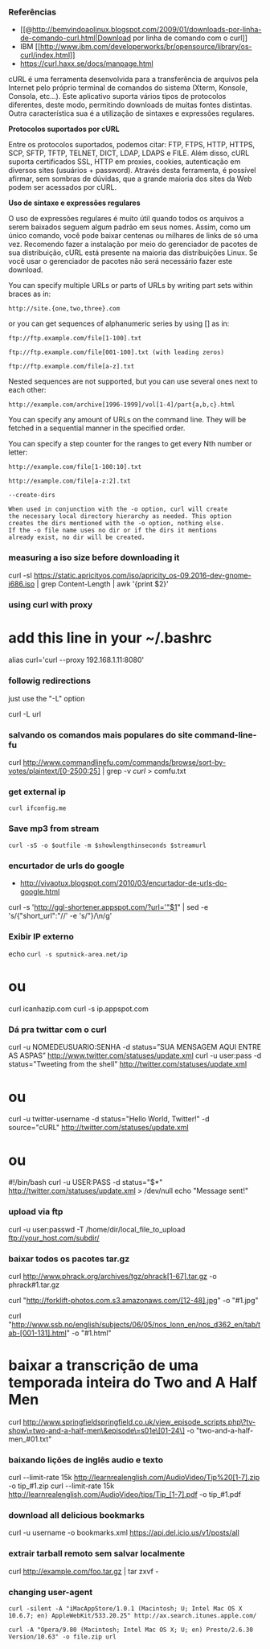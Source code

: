 ### Referências
* [[@http://bemvindoaolinux.blogspot.com/2009/01/downloads-por-linha-de-comando-curl.html|Download por linha de comando com o curl]]
* IBM [[http://www.ibm.com/developerworks/br/opensource/library/os-curl/index.html]]
* https://curl.haxx.se/docs/manpage.html

cURL é uma ferramenta desenvolvida para a transferência de arquivos pela
Internet pelo próprio terminal de comandos do sistema (Xterm, Konsole, Consola,
etc...). Este aplicativo suporta vários tipos de protocolos diferentes, deste
modo, permitindo downloads de muitas fontes distintas. Outra característica sua
é a utilização de sintaxes e expressões regulares.

**Protocolos suportados por cURL**

Entre os protocolos suportados, podemos citar: FTP, FTPS, HTTP, HTTPS, SCP,
SFTP, TFTP, TELNET, DICT, LDAP, LDAPS e FILE. Além disso, cURL suporta
certificados SSL, HTTP em proxies, cookies, autenticação em diversos sites
(usuários + password). Através desta ferramenta, é possível afirmar, sem
sombras de dúvidas, que a grande maioria dos sites da Web podem ser acessados
por cURL.

**Uso de sintaxe e expressões regulares**

O uso de expressões regulares é muito útil quando todos os arquivos a serem
baixados seguem algum padrão em seus nomes. Assim, como um único comando, você
pode baixar centenas ou milhares de links de só uma vez.  Recomendo fazer a
instalação por meio do gerenciador de pacotes de sua distribuição, cURL está
presente na maioria das distribuições Linux. Se você usar o gerenciador de
pacotes não será necessário fazer este download.

You can specify multiple URLs or parts of URLs by writing part
sets within braces as in:

    http://site.{one,two,three}.com

or you can get sequences of alphanumeric series by using [] as in:

    ftp://ftp.example.com/file[1-100].txt

    ftp://ftp.example.com/file[001-100].txt (with leading zeros)

    ftp://ftp.example.com/file[a-z].txt

Nested sequences are not supported, but you can use several ones next to each other:

    http://example.com/archive[1996-1999]/vol[1-4]/part{a,b,c}.html

You can specify any amount of URLs on the command line. They will
be fetched in a sequential manner in the specified order.

You can specify a step counter for the ranges to get every Nth number or letter:

    http://example.com/file[1-100:10].txt

    http://example.com/file[a-z:2].txt

    --create-dirs

    When used in conjunction with the -o option, curl will create
    the necessary local directory hierarchy as needed. This option
    creates the dirs mentioned with the -o option, nothing else.
    If the -o file name uses no dir or if the dirs it mentions
    already exist, no dir will be created.

### measuring a iso size before downloading it

curl -sI https://static.apricityos.com/iso/apricity_os-09.2016-dev-gnome-i686.iso | grep Content-Length | awk '{print $2}'

### using curl with proxy

# add this line in your ~/.bashrc
alias curl='curl --proxy 192.168.1.11:8080'

### followig redirections

   just use the "-L" option

   curl -L url

### salvando os comandos mais populares do site command-line-fu

curl http://www.commandlinefu.com/commands/browse/sort-by-votes/plaintext/[0-2500:25] | grep -v _curl_ > comfu.txt

### get external ip

    curl ifconfig.me

### Save mp3 from stream

    curl -sS -o $outfile -m $showlengthinseconds $streamurl

### encurtador de urls do google
* http://vivaotux.blogspot.com/2010/03/encurtador-de-urls-do-google.html

curl -s 'http://ggl-shortener.appspot.com/?url='"$1" | sed -e 's/{"short_url":"//' -e 's/"}/\n/g'

### Exibir IP externo

echo `curl -s sputnick-area.net/ip`

# ou
curl icanhazip.com
curl -s ip.appspot.com

### Dá pra twittar com o curl

curl -u NOMEDEUSUARIO:SENHA -d status=”SUA MENSAGEM AQUI ENTRE AS ASPAS” http://www.twitter.com/statuses/update.xml
curl -u user:pass -d status="Tweeting from the shell" http://twitter.com/statuses/update.xml

# ou
curl -u twitter-username -d status="Hello World, Twitter!" -d source="cURL" http://twitter.com/statuses/update.xml

# ou
#!/bin/bash
curl -u USER:PASS -d status="$*" http://twitter.com/statuses/update.xml > /dev/null
echo "Message sent!"

### upload via ftp

curl -u user:passwd -T /home/dir/local_file_to_upload ftp://your_host.com/subdir/

### baixar todos os pacotes tar.gz

curl http://www.phrack.org/archives/tgz/phrack[1-67].tar.gz -o phrack#1.tar.gz

curl "http://forklift-photos.com.s3.amazonaws.com/[12-48].jpg" -o "#1.jpg"

curl "http://www.ssb.no/english/subjects/06/05/nos_lonn_en/nos_d362_en/tab/tab-[001-131].html" -o "#1.html"

# baixar a transcrição de uma temporada inteira do Two and A Half Men
curl http://www.springfieldspringfield.co.uk/view_episode_scripts.php\?tv-show\=two-and-a-half-men\&episode\=s01e\[01-24\] -o "two-and-a-half-men_#01.txt"

### baixando lições de inglês audio e texto

curl --limit-rate 15k http://learnrealenglish.com/AudioVideo/Tip%20[1-7].zip -o tip_#1.zip
curl --limit-rate 15k http://learnrealenglish.com/AudioVideo/tips/Tip_[1-7].pdf -o tip_#1.pdf

### download all delicious bookmarks

curl -u username -o bookmarks.xml https://api.del.icio.us/v1/posts/all

### extrair tarball remoto sem salvar localmente

curl http://example.com/foo.tar.gz | tar zxvf -

### changing user-agent

    curl -silent -A "iMacAppStore/1.0.1 (Macintosh; U; Intel Mac OS X 10.6.7; en) AppleWebKit/533.20.25" http://ax.search.itunes.apple.com/

    curl -A "Opera/9.80 (Macintosh; Intel Mac OS X; U; en) Presto/2.6.30 Version/10.63" -o file.zip url
